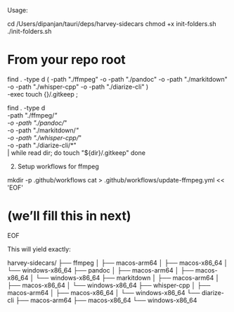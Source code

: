 Usage:

cd /Users/dipanjan/tauri/deps/harvey-sidecars
chmod +x init-folders.sh
./init-folders.sh


# From your repo root
find . -type d \( -path "./ffmpeg" -o -path "./pandoc" -o -path "./markitdown" -o -path "./whisper-cpp" -o -path "./diarize-cli" \) \
  -exec touch {}/.gitkeep \;

find . -type d \
  -path "./ffmpeg/*" \
  -o -path "./pandoc/*" \
  -o -path "./markitdown/*" \
  -o -path "./whisper-cpp/*" \
  -o -path "./diarize-cli/*" \
  | while read dir; do
      touch "${dir}/.gitkeep"
    done


2. Setup workflows for ffmpeg

mkdir -p .github/workflows
cat > .github/workflows/update-ffmpeg.yml << 'EOF'
# (we’ll fill this in next)
EOF




This will yield exactly:

harvey-sidecars/
├── ffmpeg
│   ├── macos-arm64
│   ├── macos-x86_64
│   └── windows-x86_64
├── pandoc
│   ├── macos-arm64
│   ├── macos-x86_64
│   └── windows-x86_64
├── markitdown
│   ├── macos-arm64
│   ├── macos-x86_64
│   └── windows-x86_64
├── whisper-cpp
│   ├── macos-arm64
│   ├── macos-x86_64
│   └── windows-x86_64
└── diarize-cli
    ├── macos-arm64
    ├── macos-x86_64
    └── windows-x86_64